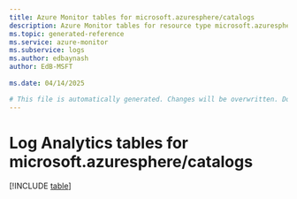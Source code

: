 ```yaml
---
title: Azure Monitor tables for microsoft.azuresphere/catalogs
description: Azure Monitor tables for resource type microsoft.azuresphere/catalogs
ms.topic: generated-reference
ms.service: azure-monitor
ms.subservice: logs
ms.author: edbaynash
author: EdB-MSFT
   
ms.date: 04/14/2025

# This file is automatically generated. Changes will be overwritten. Do not change this file directly.
---
```


# Log Analytics tables for microsoft.azuresphere/catalogs  

[!INCLUDE [table](~/reusable-content/ce-skilling/azure/includes/azure-monitor/reference/tables/microsoft-azuresphere_catalogs-include.md)]

